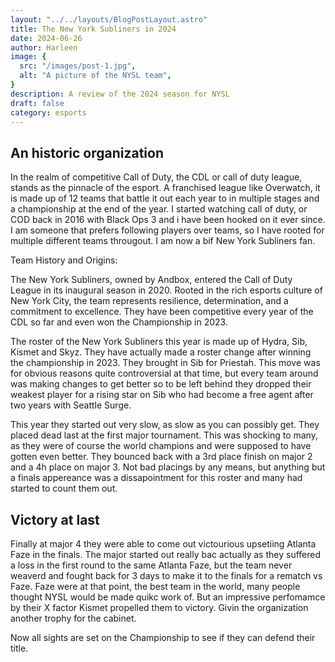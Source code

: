 ```yaml
---
layout: "../../layouts/BlogPostLayout.astro"
title: The New York Subliners in 2024
date: 2024-06-26
author: Harleen
image: {
  src: "/images/post-1.jpg",
  alt: "A picture of the NYSL team",
}
description: A review of the 2024 season for NYSL
draft: false
category: esports
---
```

## An historic organization

In the realm of competitive Call of Duty, the CDL or call of duty league, stands as the pinnacle of the esport. A franchised league like Overwatch, it is made up of 12 teams that battle it out each year to in multiple stages and a championship at the end of the year. I started watching call of duty, or COD back in 2016 with Black Ops 3 and i have been hooked on it ever since. I am someone that prefers following players over teams, so I have rooted for multiple different teams througout. I am now a bif New York Subliners fan. 

Team History and Origins:

The New York Subliners, owned by Andbox, entered the Call of Duty League in its inaugural season in 2020.
Rooted in the rich esports culture of New York City, the team represents resilience, determination, and a commitment to excellence. They have been competitive every year of the CDL so far and even won the Championship in 2023.

The roster of the New York Subliners this year is made up of Hydra, Sib, Kismet and Skyz. They have actually made a roster change after winning the championship in 2023. They brought in Sib for Priestah. This move was for obvious reasons quite controversial at that time, but every team around was making changes to get better so to be left behind they dropped their weakest player for a rising star on Sib who had become a free agent after two years with Seattle Surge. 

This year they started out very slow, as slow as you can possibly get. They placed dead last at the first major tournament. This was shocking to many, as they were of course the world champions and were supposed to have gotten even better. They bounced back with a 3rd place finish on major 2 and a 4h place on major 3. 
Not bad placings by any means, but anything but a finals appereance was a dissapointment for this roster and many had started to count them out. 


## Victory at last 

Finally at major 4 they were able to come out victourious upsetiing Atlanta Faze in the finals. The major started out really bac actually as they suffered a loss in the first round to the same Atlanta Faze, but the team never weaverd and fought back for 3 days to make it to the finals for a rematch vs Faze. Faze were at that point, the best team in the world, many people thought NYSL would be made quikc work of. But an impressive perfomamce by their X factor Kismet propelled them to victory. Givin the organization another trophy for the cabinet. 

Now all sights are set on the Championship to see if they can defend their title. 



